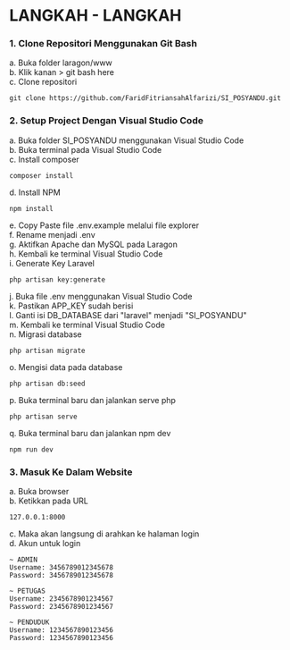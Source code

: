 # LANGKAH - LANGKAH
### 1. Clone Repositori Menggunakan Git Bash
a. Buka folder laragon/www \
b. Klik kanan > git bash here \
c. Clone repositori
```
git clone https://github.com/FaridFitriansahAlfarizi/SI_POSYANDU.git
```
### 2. Setup Project Dengan Visual Studio Code
a. Buka folder SI_POSYANDU menggunakan Visual Studio Code \
b. Buka terminal pada Visual Studio Code \
c. Install composer
```
composer install
```
d. Install NPM
```
npm install
```
e. Copy Paste file .env.example melalui file explorer \
f. Rename menjadi .env \
g. Aktifkan Apache dan MySQL pada Laragon \
h. Kembali ke terminal Visual Studio Code \
i. Generate Key Laravel
```
php artisan key:generate
```
j. Buka file .env menggunakan Visual Studio Code \
k. Pastikan APP_KEY sudah berisi \
l. Ganti isi DB_DATABASE dari "laravel" menjadi "SI_POSYANDU" \
m. Kembali ke terminal Visual Studio Code \
n. Migrasi database
```
php artisan migrate
```
o. Mengisi data pada database
```
php artisan db:seed
```
p. Buka terminal baru dan jalankan serve php
```
php artisan serve
```
q. Buka terminal baru dan jalankan npm dev
```
npm run dev
```
### 3. Masuk Ke Dalam Website
a. Buka browser \
b. Ketikkan pada URL
```
127.0.0.1:8000
```
c. Maka akan langsung di arahkan ke halaman login \
d. Akun untuk login
```
~ ADMIN
Username: 3456789012345678
Password: 3456789012345678

~ PETUGAS
Username: 2345678901234567
Password: 2345678901234567

~ PENDUDUK
Username: 1234567890123456
Password: 1234567890123456
```
